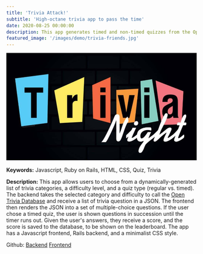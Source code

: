 ```yaml
---
title: 'Trivia Attack!'
subtitle: 'High-octane trivia app to pass the time'
date: 2020-08-25 00:00:00
description: This app generates timed and non-timed quizzes from the Open Trivia Api, and logs scores to a leaderboard.
featured_image: '/images/demo/trivia-friends.jpg'
---
```


![](/images/demo/trivia_banner.jpg)

<strong>Keywords:</strong> Javascript, Ruby on Rails, HTML, CSS, Quiz, Trivia

<strong>Description:</strong> This app allows users to choose from a dynamically-generated list of trivia categories, a difficulty level, and a quiz type (regular vs. timed). The backend takes the selected category and difficulty to call the <a href= "https://opentdb.com/">Open Trivia Database</a> and receive a list of trivia question in a JSON. The frontend then renders the JSON into a set of multiple-choice questions. If the user chose a timed quiz, the user is shown questions in succession until the timer runs out. Given the user's answers, they receive a score, and the score is saved to the database, to be shown on the leaderboard. The app has a Javascript frontend, Rails backend, and a minimalist CSS style.

Github:
<a href= "https://github.com/Jeff-Adler/mod-3-project-backend">Backend</a>
<a href= "https://github.com/Jeff-Adler/mod-3-project-trivia-app">Frontend</a>